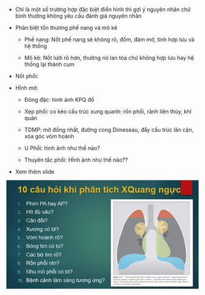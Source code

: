 - Chỉ là một số trường hợp đặc biệt điển hình thì gợi ý nguyên nhân chứ bình thường không yêu cầu đánh giá nguyên nhân
  
- Phân biệt tổn thương phế nang và mô kẽ
  
	- Phế nang: Nốt phế nang sẽ không rõ, đốm, đám mờ, tính hợp lưu và hệ thống
  
	- Mô kẽ: Nốt lưới rõ hơn, thường nó lan tỏa chứ không hợp lưu hay hệ thống lại thành cụm
  
- Nốt phổi:
  
- HÌnh mờ:
  
	- Đông đặc: hình ảnh KPQ đồ
  
	- Xẹp phổi: co kéo cấu trúc xung quanh: rốn phổi, rãnh liên thùy, khí quản
  
	- TDMP: mờ đồng nhất, đường cong Dimeseau, đẩy cấu trúc lân cận, xóa góc vòm hoành
  
	- U Phổi: hình ảnh như thế nào?
  
	- Thuyên tắc phổi: HÌnh ảnh như thế nào??
  
- Xem thêm slide
  
![Buổi 5-Hệ Hô hấp (Nội)-1687359665255.jpeg](../../../../200%20Files/image/image/Bu%E1%BB%95i%205-H%E1%BB%87%20H%C3%B4%20h%E1%BA%A5p%20(N%E1%BB%99i)-1687359665255.jpeg)